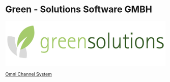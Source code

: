 
# Green - Solutions Software GMBH

![Dialog Versenden](images/gs-logo.png)

[Omni Channel System](GS_PflanzenCMS.net.Rest.SDK/README.md)